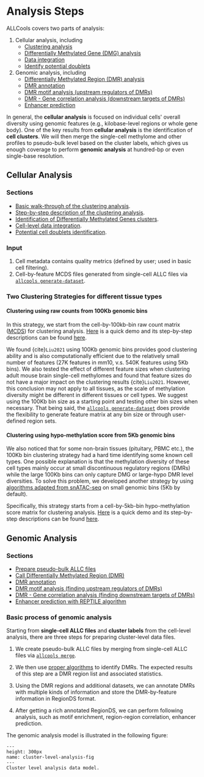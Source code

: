# Analysis Steps

ALLCools covers two parts of analysis:

1. Cellular analysis, including
    - [Clustering analysis](../cell_level/basic/intro_basic_clustering)
    - [Differentially Methylated Gene (DMG) analysis](../cell_level/dmg/intro_dmg)
    - [Data integration](../cell_level/integration/intro_integration)
    - [Identify potential doublets](../cell_level/doublets/intro_doublets)
2. Genomic analysis, including
    - [Differentially Methylated Region (DMR) analysis](../cluster_level/intro.md)
    - [DMR annotation](../cluster_level/RegionDS/02.annotation)
    - [DMR motif analysis (upstream regulators of DMRs)](../cluster_level/RegionDS/intro_motif)
    - [DMR - Gene correlation analysis (downstream targets of DMRs)](../cluster_level/Correlation/intro_corr)
    - [Enhancer prediction](../cluster_level/REPTILE/intro_reptile)

In general, the **cellular analysis** is focused on individual cells' overall diversity using genomic features (e.g., kilobase-level regions or whole gene body). One of the key results from **cellular analysis** is the identification of **cell clusters**. We will then merge the single-cell methylome and other profiles to pseudo-bulk level based on the cluster labels, which gives us enough coverage to perform **genomic analysis** at hundred-bp or even single-base resolution.

## Cellular Analysis

### Sections

-   [Basic walk-through of the clustering analysis](../cell_level/basic/intro_basic_clustering.md).
-   [Step-by-step description of the clustering analysis](../cell_level/step_by_step/intro_step_by_step_clustering.md).
-   [Identification of Differentially Methylated Genes clusters](../cell_level/dmg/intro_dmg.md).
-   [Cell-level data integration](../cell_level/integration/intro_integration.md).
-   [Potential cell doublets identification](../cell_level/doublets/intro_doublets.md).

### Input

1. Cell metadata contains quality metrics (defined by user; used in basic cell filtering).
2. Cell-by-feature MCDS files generated from single-cell ALLC files via [`allcools generate-dataset`](../command_line/allcools_dataset.ipynb).

### Two Clustering Strategies for different tissue types

#### Clustering using raw counts from 100Kb genomic bins

In this strategy, we start from the cell-by-100kb-bin raw count matrix ([MCDS](mcds-fig)) for clustering analysis. [Here](../cell_level/basic/mch_mcg_100k_basic.ipynb) is a quick demo and its step-by-step descriptions can be found [here](../cell_level/step_by_step/100kb/intro_100kb.md).

We found {cite}`Liu2021` using 100Kb genomic bins provides good clustering ability and is also computationally efficient due to the relatively small number of features (27K features in mm10, v.s. 540K features using 5Kb bins). We also tested the effect of different feature sizes when clustering adult mouse brain single-cell methylomes and found that feature sizes do not have a major impact on the clustering results {cite}`Liu2021`. However, this conclusion may not apply to all tissues, as the scale of methylation diversity might be different in different tissues or cell types. We suggest using the 100Kb bin size as a starting point and testing other bin sizes when necessary. That being said, the [`allcools generate-dataset`](../command_line/allcools_dataset.ipynb) does provide the flexibility to generate feature matrix at any bin size or through user-defined region sets.

#### Clustering using hypo-methylation score from 5Kb genomic bins

We also noticed that for some non-brain tissues (pituitary, PBMC etc.), the 100Kb bin clustering strategy had a hard time identifying some known cell types. One possible explanation is that the methylation diversity of these cell types mainly occur at small discontinuous regulatory regions (DMRs) while the large 100Kb bins can only capture DMG or large-hypo DMR level diversities. To solve this problem, we developed another strategy by using [algorithms adapted from snATAC-seq](../cell_level/step_by_step/5kb/intro_5kb.md) on small genomic bins (5Kb by default).

Specifically, this strategy starts from a cell-by-5kb-bin hypo-methylation score matrix for clustering analysis. [Here](../cell_level/basic/mcg_5kb_basic.ipynb) is a quick demo and its step-by-step descriptions can be found [here](../cell_level/step_by_step/5kb/intro_5kb.md).

## Genomic Analysis

### Sections

-   [Prepare pseudo-bulk ALLC files](../cluster_level/intro.md)
-   [Call Differentially Methylated Region (DMR)](../cluster_level/RegionDS/01a.call_dmr)
-   [DMR annotation](../cluster_level/RegionDS/02.annotation.ipynb)
-   [DMR motif analysis (finding upstream regulators of DMRs)](../cluster_level/RegionDS/intro_motif.md)
-   [DMR - Gene correlation analysis (finding downstream targets of DMRs)](../cluster_level/Correlation/intro_corr)
-   [Enhancer prediction with REPTILE algorithm](../cluster_level/REPTILE/intro_reptile.md)

### Basic process of genomic analysis

Starting from **single-cell ALLC files** and **cluster labels** from the cell-level analysis, there are three steps for preparing cluster-level data files.

1. We create pseudo-bulk ALLC files by merging from single-cell ALLC files via
   [`allcools merge`](../command_line/allcools_merge.ipynb).

2. We then use [proper algorithms](../cluster_level/RegionDS/01a.call_dmr) to identify DMRs.
   The expected results of this step are a DMR region list and associated statistics.

3. Using the DMR regions and additional datasets, we can annotate DMRs with multiple kinds of information and store the
   DMR-by-feature information in RegionDS format.

4. After getting a rich annotated RegionDS, we can perform following analysis, such as motif enrichment, region-region correlation, enhancer prediction.

The genomic analysis model is illustrated in the following figure:

```{figure} ./cluster-level-analysis.png
---
height: 300px
name: cluster-level-analysis-fig
---
Cluster level analysis data model.
```
